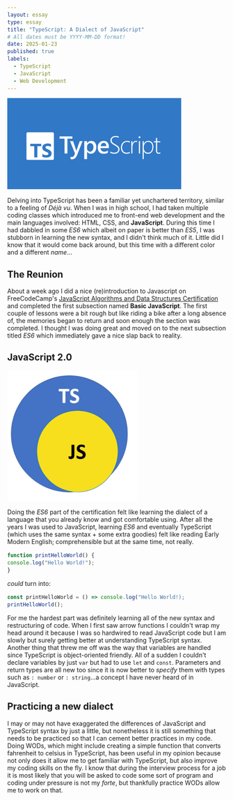 ```yaml
---
layout: essay
type: essay
title: "TypeScript: A Dialect of JavaScript"
# All dates must be YYYY-MM-DD format!
date: 2025-01-23
published: true
labels:
  - TypeScript
  - JavaScript
  - Web Development
---
```


<img width="400px" class="rounded float-start pe-4" src="../img/typescript logo.png">

Delving into TypeScript has been a familiar yet unchartered territory, similar to a feeling of *Déjà vu*. When I was in high school, I had taken multiple coding classes which introduced me to front-end web development and the main languages involved: HTML, CSS, and **JavaScript**. During this time I had dabbled in some *ES6* which albeit on paper is better than *ES5*, I was stubborn in learning the new syntax, and I didn't think much of it. Little did I know that it would come back around, but this time with a different color and a different *name*... 

## The Reunion

About a week ago I did a nice (re)introduction to Javascript on FreeCodeCamp's [JavaScript Algorithms and Data Structures Certification](https://www.freecodecamp.org/learn/javascript-algorithms-and-data-structures/) and completed the first subsection named **Basic JavaScript**. The first couple of lessons were a bit rough but like riding a bike after a long absence of, the memories began to return and soon enough the section was completed. I thought I was doing great and moved on to the next subsection titled *ES6* which immediately gave a nice slap back to reality.

## JavaScript 2.0

<img width = "300px" class = "float-right" src = "../img/ts-js.png">

Doing the *ES6* part of the certification felt like learning the dialect of a language that you already know and got comfortable using. After all the years I was used to JavaScript, learning *ES6* and eventually TypeScript (which uses the same syntax + some extra goodies) felt like reading Early Modern English; comprehensible but at the same time, not really.
```javascript
function printHelloWorld() {
console.log("Hello World!");
}
```
*could* turn into:
```javascript
const printHelloWorld = () => console.log("Hello World!);
printHelloWorld();
```
For me the hardest part was definitely learning all of the new syntax and restructuring of code. When I first saw arrow functions I couldn't wrap my head around it because I was so hardwired to read JavaScript code but I am slowly but surely getting better at understanding TypeScript syntax. Another thing that threw me off was the way that variables are handled since TypeScript is object-oriented friendly. All of a sudden I couldn't declare variables by just `var` but had to use `let` and `const`. Parameters and return types are all new too since it is now better to *specify* them with types such as `: number` or `: string`...a concept I have never heard of in JavaScript.


## Practicing a new dialect

I may or may not have exaggerated the differences of JavaScript and TypeScript syntax by just a little, but nonetheless it is still something that needs to be practiced so that I can cement better practices in my code. Doing WODs, which might include creating a simple function that converts fahrenheit to celsius in TypeScript, has been useful in my opinion because not only does it allow me to get familiar with TypeScript, but also improve my coding skills on the fly. I know that during the interview process for a job it is most likely that you will be asked to code some sort of program and coding under pressure is not my *forte*, but thankfully practice WODs allow me to work on that.
